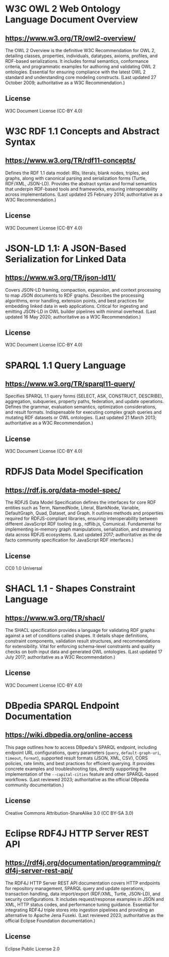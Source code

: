 # W3C OWL 2 Web Ontology Language Document Overview

## https://www.w3.org/TR/owl2-overview/
The OWL 2 Overview is the definitive W3C Recommendation for OWL 2, detailing classes, properties, individuals, datatypes, axioms, profiles, and RDF-based serializations. It includes formal semantics, conformance criteria, and programmatic examples for authoring and validating OWL 2 ontologies. Essential for ensuring compliance with the latest OWL 2 standard and understanding core modeling constructs. (Last updated 27 October 2009; authoritative as a W3C Recommendation.)

## License
W3C Document License (CC-BY 4.0)

# W3C RDF 1.1 Concepts and Abstract Syntax

## https://www.w3.org/TR/rdf11-concepts/
Defines the RDF 1.1 data model: IRIs, literals, blank nodes, triples, and graphs, along with canonical parsing and serialization forms (Turtle, RDF/XML, JSON-LD). Provides the abstract syntax and formal semantics that underpin RDF-based tools and frameworks, ensuring interoperability across implementations. (Last updated 25 February 2014; authoritative as a W3C Recommendation.)

## License
W3C Document License (CC-BY 4.0)

# JSON-LD 1.1: A JSON-Based Serialization for Linked Data

## https://www.w3.org/TR/json-ld11/
Covers JSON-LD framing, compaction, expansion, and context processing to map JSON documents to RDF graphs. Describes the processing algorithms, error handling, extension points, and best practices for embedding linked data in web applications. Critical for ingesting and emitting JSON-LD in OWL builder pipelines with minimal overhead. (Last updated 16 May 2020; authoritative as a W3C Recommendation.)

## License
W3C Document License (CC-BY 4.0)

# SPARQL 1.1 Query Language

## https://www.w3.org/TR/sparql11-query/
Specifies SPARQL 1.1 query forms (SELECT, ASK, CONSTRUCT, DESCRIBE), aggregation, subqueries, property paths, federation, and update operations. Defines the grammar, evaluation semantics, optimization considerations, and result formats. Indispensable for executing complex graph queries and mutating RDF datasets or OWL ontologies. (Last updated 21 March 2013; authoritative as a W3C Recommendation.)

## License
W3C Document License (CC-BY 4.0)

# RDFJS Data Model Specification

## https://rdf.js.org/data-model-spec/
The RDFJS Data Model Specification defines the interfaces for core RDF entities such as Term, NamedNode, Literal, BlankNode, Variable, DefaultGraph, Quad, Dataset, and Graph. It outlines methods and properties required for RDFJS-compliant libraries, ensuring interoperability between different JavaScript RDF tooling (e.g., rdflib.js, Comunica). Fundamental for implementing in-memory graph manipulations, serialization, and streaming data across RDFJS ecosystems. (Last updated 2017; authoritative as the de facto community specification for JavaScript RDF interfaces.)

## License
CC0 1.0 Universal

# SHACL 1.1 - Shapes Constraint Language

## https://www.w3.org/TR/shacl/
The SHACL specification provides a language for validating RDF graphs against a set of conditions called shapes. It details shape definitions, constraint components, validation result structures, and recommendations for extensibility. Vital for enforcing schema-level constraints and quality checks on both input data and generated OWL ontologies. (Last updated 17 July 2017; authoritative as a W3C Recommendation.)

## License
W3C Document License (CC-BY 4.0)

# DBpedia SPARQL Endpoint Documentation

## https://wiki.dbpedia.org/online-access
This page outlines how to access DBpedia's SPARQL endpoint, including endpoint URL configurations, query parameters (`query`, `default-graph-uri`, `timeout`, `format`), supported result formats (JSON, XML, CSV), CORS policies, rate limits, and best practices for efficient querying. It provides concrete examples and troubleshooting tips, directly supporting the implementation of the `--capital-cities` feature and other SPARQL-based workflows. (Last reviewed 2023; authoritative as the official DBpedia community documentation.)

## License
Creative Commons Attribution-ShareAlike 3.0 (CC BY-SA 3.0)

# Eclipse RDF4J HTTP Server REST API

## https://rdf4j.org/documentation/programming/rdf4j-server-rest-api/
The RDF4J HTTP Server REST API documentation covers HTTP endpoints for repository management, SPARQL query and update operations, transaction handling, data import/export (RDF/XML, Turtle, JSON-LD), and security configurations. It includes request/response examples in JSON and XML, HTTP status codes, and performance tuning guidance. Essential for integrating RDF4J triple stores into ingestion pipelines and providing an alternative to Apache Jena Fuseki. (Last reviewed 2023; authoritative as the official Eclipse Foundation documentation.)

## License
Eclipse Public License 2.0